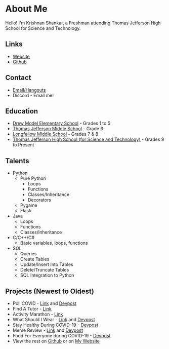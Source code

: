 # About Me
Hello! I'm Krishnan Shankar, a Freshman attending Thomas Jefferson High School for Science and Technology.

## Links
 - [Website](https://user.tjhsst.edu/2024kshankar/)
 - [Github](https://www.github.com/KrishnanS2006/)

## Contact
 - [Email/Hangouts](mailto:krishnans2006@gmail.com)
 - Discord - Email me!

## Education
 - [Drew Model Elementary School](https://drew.apsva.us/) - Grades 1 to 5
 - [Thomas Jefferson Middle School](https://jefferson.apsva.us/) - Grade 6
 - [Longfellow Middle School](https://longfellowms.fcps.edu/) - Grades 7 & 8
 - [Thomas Jefferson High School (for Science and Technology)](https://tjhsst.fcps.edu/) - Grades 9 to Present

## Talents
 - Python
    - Pure Python
       - Loops
       - Functions
       - Classes/Inheritance
       - Decorators
    - Pygame
    - Flask
 - Java
    - Loops
    - Functions
    - Classes/Inheritance
 - C/C++/C#
    - Basic variables, loops, functions
 - SQL
    - Queries
    - Create Tables
    - Update/Insert Into Tables
    - Delete/Truncate Tables
    - SQL Integration to Python

## Projects (Newest to Oldest)
 - Poll COVID - [Link](https://poll-covid.glitch.me/) and [Devpost](https://devpost.com/software/pollcovid/)
 - Find A Tutor - [Link](https://find-a-tutor.sites.tjhsst.edu/)
 - Activity Marathon - [Link](https://activity-marathon.krishnanshankar.repl.co/)
 - What Should I Wear - [Link](https://what-should-i-wear.glitch.me/) and [Devpost](https://devpost.com/software/whatshouldiwear/)
 - Stay Healthy During COVID-19 - [Devpost](https://devpost.com/software/stay-healthy-during-covid-19/)
 - Meme Review - [Link](https://meme.carcraftz.dev/) and [Devpost](https://devpost.com/software/cyberninjas/)
 - Food For Everyone during COVID-19 - [Devpost](https://devpost.com/software/food-for-everyone-during-covid-19-otkhlj/)
 - View the rest on [Github](https://www.github.com/KrishnanS2006/) or on [My Website](https://user.tjhsst.edu/2024kshankar/)

<!--
## Accomplishments (Newest to Oldest)
 - TJ Dev Club: Advanced Contest 1st Place
 - NHacks 2020: Honorable Mention for 

## Non-Coding Accomplishments (Newest to Oldest)
 - 
-->
